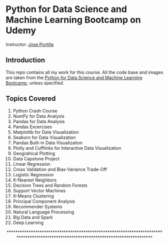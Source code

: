 # Python for Data Science and Machine Learning Bootcamp on Udemy

Instructor: [Jose Portilla](https://www.udemy.com/user/joseportilla/)

## Introduction

This repo contains all my work for this course. All the code base and images are taken from the [Python for Data Science and Machine Learning Bootcamp](https://www.udemy.com/course/python-for-data-science-and-machine-learning-bootcamp/), unless specified.

## Topics Covered
1) Python Crash Course
2) NumPy for Data Analysis
3) Pandas for Data Analysis
4) Pandas Excercises
5) Matplotlib for Data Visualization
6) Seaborn for Data Visualization
7) Pandas Built-in Data Visualization
8) Plotly and Cufflinks for Interactive Data Visualization
9) Geograhical Plotting
10) Data Capstone Project
11) Linear Regression
12) Cross Validation and Bias-Variance Trade-Off
13) Logistic Regression
14) K-Nearest Neighbors
15) Decision Trees and Random Forests
16) Support Vector Machines
17) K-Means Clustering
18) Principal Component Analysis
19) Recommender Systems
20) Natural Language Processing
21) Big Data and Spark
22) Deep Learning

<p align="center"> *************************************************************************************************************************************</p>

